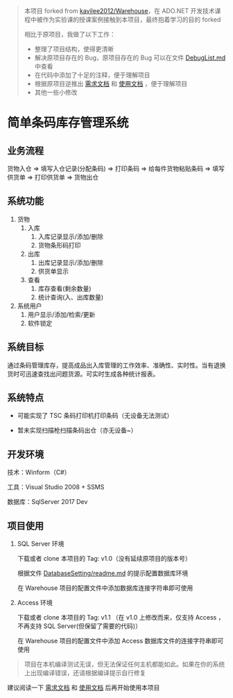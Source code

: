 > 本项目 forked from [kavilee2012/Warehouse](https://github.com/kavilee2012/Warehouse)，在 ADO.NET 开发技术课程中被作为实验课的授课案例接触到本项目，最终抱着学习的目的 forked
>
> 相比于原项目，我做了以下工作：
>
> - 整理了项目结构，使得更清晰
> - 解决原项目存在的 Bug，原项目存在的 Bug 可以在文件 [DebugList.md](./DebugList.md) 中查看
> - 在代码中添加了十足的注释，便于理解项目
> - 根据原项目逆推出 [需求文档](./Documents/需求分析.md) 和 [使用文档](./Documents/使用文档.doc) ，便于理解项目
> - 其他一些小修改



# 简单条码库存管理系统

## 业务流程

货物入仓 => 填写入仓记录(分配条码) => 打印条码 => 给每件货物粘贴条码 => 填写供货单 => 打印供货单 => 货物出仓

## 系统功能

1. 货物
    1. 入库
        1. 入库记录显示/添加/删除
        2. 货物条形码打印
    2. 出库
        1. 出库记录显示/添加/删除
        2. 供货单显示
    3. 查看
        1. 库存查看(剩余数量)
        2. 统计查询(入、出库数量)
2. 系统用户
    1. 用户显示/添加/检索/更新
    2. 软件锁定

## 系统目标

通过条码管理库存，提高成品出入库管理的工作效率、准确性、实时性。当有退换货时可迅速查找出问题货源。可实时生成各种统计报表。

## 系统特点

- 可能实现了 TSC 条码打印机打印条码（无设备无法测试）

- 暂未实现扫描枪扫描条码出仓（亦无设备~）

## 开发环境

技术：Winform（C#）

工具：Visual Studio 2008 + SSMS

数据库：SqlServer 2017 Dev

## 项目使用

1. SQL Server 环境

    下载或者 clone 本项目的 Tag: v1.0（没有延续原项目的版本号）	

    根据文件 [DatabaseSetting/readme.md](./DatabaseSetting/readme.md) 的提示配置数据库环境

    在 Warehouse 项目的配置文件中添加数据库连接字符串即可使用

2. Access 环境

    下载或者 clone 本项目的 Tag: v1.1 （在 v1.0 上修改而来，仅支持 Access ，不再支持 SQL Server(但保留了需要的代码)）

    在 Warehouse 项目的配置文件中添加 Access 数据库文件的连接字符串即可使用

> 项目在本机编译测试无误，但无法保证任何主机都能如此。如果在你的系统上出现编译错误，还请根据编译提示自行修复

建议阅读一下 [需求文档](./Documents/需求分析.md) 和 [使用文档](./Documents/使用文档.doc) 后再开始使用本项目